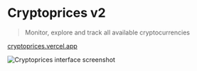 # Cryptoprices v2

> Monitor, explore and track all available cryptocurrencies 

[cryptoprices.vercel.app](https://cryptoprices.vercel.app/)

![Cryptoprices interface screenshot](https://res.cloudinary.com/albin-groen/image/upload/f_auto/v1609512725/CleanShot_2021-01-01_at_15.50.32_b2hwhy.png)

